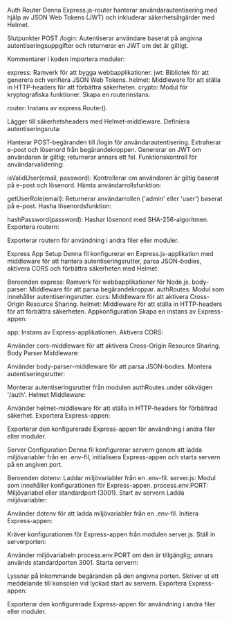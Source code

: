 Auth Router
Denna Express.js-router hanterar användarautentisering med hjälp av JSON Web Tokens (JWT) och inkluderar säkerhetsåtgärder med Helmet.

Slutpunkter
POST /login: Autentiserar användare baserat på angivna autentiseringsuppgifter och returnerar en JWT om det är giltigt.

Kommentarer i koden
Importera moduler:

express: Ramverk för att bygga webbapplikationer.
jwt: Bibliotek för att generera och verifiera JSON Web Tokens.
helmet: Middleware för att ställa in HTTP-headers för att förbättra säkerheten.
crypto: Modul för kryptografiska funktioner.
Skapa en routerinstans:

router: Instans av express.Router().

Lägger till säkerhetsheaders med Helmet-middleware.
Definiera autentiseringsruta:

Hanterar POST-begäranden till /login för användarautentisering.
Extraherar e-post och lösenord från begärandekroppen.
Genererar en JWT om användaren är giltig; returnerar annars ett fel.
Funktionskontroll för användarvalidering:

isValidUser(email, password): Kontrollerar om användaren är giltig baserat på e-post och lösenord.
Hämta användarrollsfunktion:

getUserRole(email): Returnerar användarrollen ('admin' eller 'user') baserat på e-post.
Hasha lösenordsfunktion:

hashPassword(password): Hashar lösenord med SHA-256-algoritmen.
Exportera routern:

Exporterar routern för användning i andra filer eller moduler.

Express App Setup
Denna fil konfigurerar en Express.js-applikation med middleware för att hantera autentiseringsrutter, parsa JSON-bodies, aktivera CORS och förbättra säkerheten med Helmet.

Beroenden
express: Ramverk för webbapplikationer för Node.js.
body-parser: Middleware för att parsa begärandekroppar.
authRoutes: Modul som innehåller autentiseringsrutter.
cors: Middleware för att aktivera Cross-Origin Resource Sharing.
helmet: Middleware för att ställa in HTTP-headers för att förbättra säkerheten.
Appkonfiguration
Skapa en instans av Express-appen:

app: Instans av Express-applikationen.
Aktivera CORS:

Använder cors-middleware för att aktivera Cross-Origin Resource Sharing.
Body Parser Middleware:

Använder body-parser-middleware för att parsa JSON-bodies.
Montera autentiseringsrutter:

Monterar autentiseringsrutter från modulen authRoutes under sökvägen '/auth'.
Helmet Middleware:

Använder helmet-middleware för att ställa in HTTP-headers för förbättrad säkerhet.
Exportera Express-appen:

Exporterar den konfigurerade Express-appen för användning i andra filer eller moduler.

Server Configuration
Denna fil konfigurerar servern genom att ladda miljövariabler från en .env-fil, initialisera Express-appen och starta servern på en angiven port.

Beroenden
dotenv: Laddar miljövariabler från en .env-fil.
server.js: Modul som innehåller konfigurationen för Express-appen.
process.env.PORT: Miljövariabel eller standardport (3001).
Start av servern
Ladda miljövariabler:

Använder dotenv för att ladda miljövariabler från en .env-fil.
Initiera Express-appen:

Kräver konfigurationen för Express-appen från modulen server.js.
Ställ in serverporten:

Använder miljövariabeln process.env.PORT om den är tillgänglig; annars används standardporten 3001.
Starta servern:

Lyssnar på inkommande begäranden på den angivna porten.
Skriver ut ett meddelande till konsolen vid lyckad start av servern.
Exportera Express-appen:

Exporterar den konfigurerade Express-appen för användning i andra filer eller moduler.